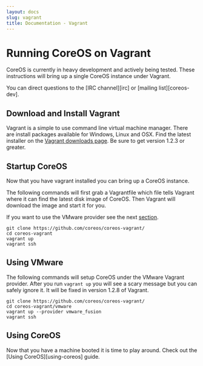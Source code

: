 ```yaml
---
layout: docs
slug: vagrant
title: Documentation - Vagrant
---
```


# Running CoreOS on Vagrant

CoreOS is currently in heavy development and actively being tested. These instructions will bring up a single CoreOS instance under Vagrant.

You can direct questions to the [IRC channel][irc] or [mailing list][coreos-dev].

## Download and Install Vagrant

Vagrant is a simple to use command line virtual machine manager. There are
install packages available for Windows, Linux and OSX. Find the latest
installer on the [Vagrant downloads page][vagrant]. Be sure to get
version 1.2.3 or greater.

[vagrant]: http://downloads.vagrantup.com/

## Startup CoreOS

Now that you have vagrant installed you can bring up a CoreOS instance.

The following commands will first grab a Vagrantfile which file tells
Vagrant where it can find the latest disk image of CoreOS. Then Vagrant
will download the image and start it for you.

If you want to use the VMware provider see the next [section][vmware].

[vmware]: #using-vmware

```
git clone https://github.com/coreos/coreos-vagrant/
cd coreos-vagrant
vagrant up
vagrant ssh
```

## Using VMware

The following commands will setup CoreOS under the VMware Vagrant provider. After
you run `vagrant up` you will see a scary message but you can safely ignore it.
It will be fixed in version 1.2.8 of Vagrant.

```
git clone https://github.com/coreos/coreos-vagrant/
cd coreos-vagrant/vmware
vagrant up --provider vmware_fusion
vagrant ssh
```

## Using CoreOS

Now that you have a machine booted it is time to play around. Check out the [Using CoreOS][using-coreos] guide.
